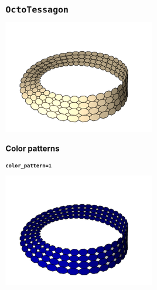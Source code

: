 # `OctoTessagon`

![OctoTessagon](images/octo_tessagon.png)

## Color patterns

### `color_pattern=1`

![OctoTessagon color pattern 1](images/octo_tessagon_color1.png)

